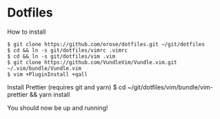 # Dotfiles

How to install

    $ git clone https://github.com/orose/dotfiles.git ~/git/dotfiles
    $ cd && ln -s git/dotfiles/vimrc .vimrc
    $ cd && ln -s git/dotfiles/vim .vim
    $ git clone https://github.com/VundleVim/Vundle.vim.git ~/.vim/bundle/Vundle.vim
    $ vim +PluginInstall +qall

Install Prettier (requires git and yarn)
$ cd ~/git/dotfiles/vim/bundle/vim-prettier && yarn install

You should now be up and running!
